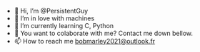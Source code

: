 - 👋 Hi, I’m @PersistentGuy
- 👀 I’m in love with machines
- 🌱 I’m currently learning C, Python
- 💞️ You want to colaborate with me? Contact me down bellow.
- 📫 How to reach me bobmarley2021@outlook.fr

<!---
PersistentGuy/PersistentGuy is a ✨ special ✨ repository because its `README.md` (this file) appears on your GitHub profile.
You can click the Preview link to take a look at your changes.
--->
